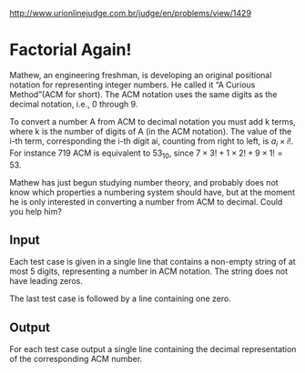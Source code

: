 http://www.urionlinejudge.com.br/judge/en/problems/view/1429

# Factorial Again!

Mathew, an engineering freshman, is developing an original positional notation
for representing integer numbers. He called it “A Curious Method”(ACM for
short). The ACM notation uses the same digits as the decimal notation, i.e., 0
through 9.

To convert a number A from ACM to decimal notation you must add k terms, where
k is the number of digits of A (in the ACM notation). The value of the i-th
term, corresponding the i-th digit ai, counting from right to left, is
$a_i \times i!$. For instance 719 ACM is equivalent to $53_{10}$, since
$7 \times 3! + 1 \times 2! + 9 \times 1! = 53$.

Mathew has just begun studying number theory, and probably does not know which
properties a numbering system should have, but at the moment he is only
interested in converting a number from ACM to decimal. Could you help him?

## Input

Each test case is given in a single line that contains a non-empty string of at
most 5 digits, representing a number in ACM notation. The string does not have
leading zeros.

The last test case is followed by a line containing one zero.

## Output

For each test case output a single line containing the decimal representation
of the corresponding ACM number.
